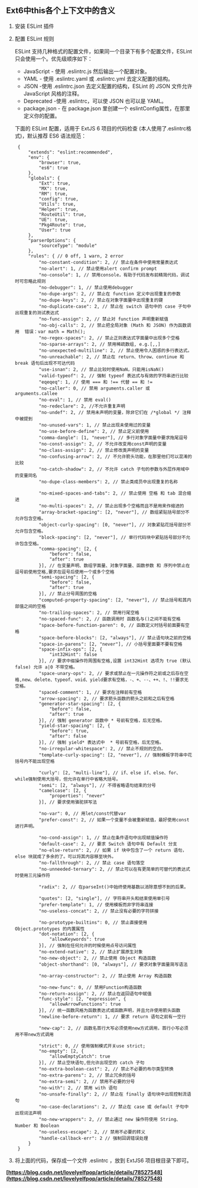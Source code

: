 ## Ext6中this各个上下文中的含义

1. 安装 ESLint 插件

2. 配置 ESLint 规则

	ESLint 支持几种格式的配置文件，如果同一个目录下有多个配置文件，ESLint 只会使用一个。优先级顺序如下：
	
	-  JavaScript - 使用 .eslintrc.js 然后输出一个配置对象。
	-  YAML - 使用 .eslintrc.yaml 或 .eslintrc.yml 去定义配置的结构。
	-  JSON -使用 .eslintrc.json 去定义配置的结构，ESLint 的 JSON 文件允许 JavaScript 风格的注释。
	-  Deprecated -使用 .eslintrc，可以使 JSON 也可以是 YAML。
	-  package.json - 在 package.json 里创建一个 eslintConfig属性，在那里定义你的配置。

	下面的 ESLint 配置，适用于 ExtJS 6 项目的代码检查 (本人使用了.eslintrc格式)，默认推荐 ES6 语法规范：

		{
		    "extends": "eslint:recommended",
		    "env": {
		        "browser": true,
		        "es6": true
		    },
		    "globals": {
		        "Ext": true,
		        "MX": true,
		        "RM": true,
		        "config": true,
		        "Utils": true,
		        "Helper": true,
		        "RouteUtil": true,
		        "UE": true,
		        "Pkg4Route": true,
		        "User": true
		    },
		    "parserOptions": {
		        "sourceType": "module"
		    },
		    "rules": { // 0 off, 1 warn, 2 error
		        "no-constant-condition": 2, // 禁止在条件中使用常量表达式 
		        "no-alert": 1, // 禁止使用alert confirm prompt
		        "no-console": 1, // 禁用console，有助于代码发布前精简代码，调试时可忽略此规则 
		        "no-debugger": 1, // 禁止使用debugger
		        "no-dupe-args": 2, // 禁止在 function 定义中出现重复的参数  
		        "no-dupe-keys": 2, // 禁止在对象字面量中出现重复的键 
		        "no-duplicate-case": 2, // 禁止在 switch 语句中的 case 子句中出现重复的测试表达式 
		        "no-func-assign": 2, // 禁止对 function 声明重新赋值
		        "no-obj-calls": 2, // 禁止把全局对象 (Math 和 JSON) 作为函数调用  错误：var math = Math();
		        "no-regex-spaces": 2, // 禁止正则表达式字面量中出现多个空格 
		        "no-sparse-arrays": 2, // 禁用稀疏数组, e.g.[,,]
		        "no-unexpected-multiline": 2, // 禁止使用令人困惑的多行表达式。 
		        "no-unreachable": 2, // 禁止在 return、throw、continue 和 break 语句后出现不可达代码 
		        "use-isnan": 2, // 禁止比较时使用NaN，只能用isNaN()
		        "valid-typeof": 2, // 强制 typeof 表达式与有效的字符串进行比较
		        "eqeqeq": 1, // 使用 === 和 !== 代替 == 和 != 
		        "no-caller": 0, // 禁用 arguments.caller 或 arguments.callee
		        "no-eval": 1, // 禁用 eval() 
		        "no-redeclare": 2, //不允许重复声明
		        "no-undef": 2, // 禁用未声明的变量，除非它们在 /*global */ 注释中被提到
		        "no-unused-vars": 1, // 禁止出现未使用过的变量
		        "no-use-before-define": 2, // 禁止定义前使用 
		        "comma-dangle": [1, "never"], // 多行对象字面量中要求拖尾逗号 
		        "no-const-assign": 2, // 不允许改变用const声明的变量 
		        "no-class-assign": 2, // 禁止修改类声明的变量
		        "no-confusing-arrow": 2, // 不允许箭头功能，在那里他们可以混淆的比较
		        "no-catch-shadow": 2, // 不允许 catch 子句的参数与外层作用域中的变量同名
		        "no-dupe-class-members": 2, // 禁止类成员中出现重复的名称
		
		        "no-mixed-spaces-and-tabs": 2, // 禁止使用 空格 和 tab 混合缩进 
		        "no-multi-spaces": 2, // 禁止出现多个空格而且不是用来作缩进的 
		        "array-bracket-spacing": [2, "never"], // 数组紧贴括号部分不允许包含空格。 
		        "object-curly-spacing": [0, "never"], // 对象紧贴花括号部分不允许包含空格。
		        "block-spacing": [2, "never"], // 单行代码块中紧贴括号部分不允许包含空格。 
		        "comma-spacing": [2, {
		            "before": false,
		            "after": true
		        }], // 在变量声明、数组字面量、对象字面量、函数参数 和 序列中禁止在逗号前使用空格,要求在逗号后使用一个或多个空格 
		        "semi-spacing": [2, {
		            "before": false,
		            "after": true
		        }], // 禁止分号周围的空格 
		        "computed-property-spacing": [2, "never"], // 禁止括号和其内部值之间的空格 
		        "no-trailing-spaces": 2, // 禁用行尾空格 
		        "no-spaced-func": 2, // 函数调用时 函数名与()之间不能有空格
		        "space-before-function-paren": 0, // 函数定义时括号前面要有空格
		        "space-before-blocks": [2, "always"], // 禁止语句块之前的空格 
		        "space-in-parens": [2, "never"], // 小括号里面要不要有空格
		        "space-infix-ops": [2, {
		            "int32Hint": false
		        }], // 要求中缀操作符周围有空格,设置 int32Hint 选项为 true (默认 false) 允许 a|0 不带空格。 
		        "space-unary-ops": 2, // 要求或禁止在一元操作符之前或之后存在空格,new、delete、typeof、void、yield要求有空格，-、+、--、++、!、!!要求无空格。 
		        "spaced-comment": 1, // 要求在注释前有空格
		        "arrow-spacing": 2, // 要求箭头函数的箭头之前和之后有空格 
		        "generator-star-spacing": [2, {
		            "before": false,
		            "after": true
		        }], // 强制 generator 函数中 * 号前有空格，后无空格。 
		        "yield-star-spacing": [2, {
		            "before": true,
		            "after": false
		        }], // 强制 yield* 表达式中  * 号前有空格，后无空格。 
		        "no-irregular-whitespace": 2, // 禁止不规则的空白。 
		        "template-curly-spacing": [2, "never"], // 强制模板字符串中花括号内不能出现空格  
		
		        "curly": [2, "multi-line"], // if、else if、else、for、while强制使用大括号，但允许在单行中省略大括号。 
		        "semi": [2, "always"], // 不得省略语句结束的分号 
		        "camelcase": [2, {
		            "properties": "never"
		        }], // 要求使用骆驼拼写法 
		
		        "no-var": 0, // 用let/const代替var 
		        "prefer-const": 2, // 如果一个变量不会被重新赋值，最好使用const进行声明。 
		
		        "no-cond-assign": 1, // 禁止在条件语句中出现赋值操作符 
		        "default-case": 2, // 要求 Switch 语句中有 Default 分支  
		        "no-else-return": 2, // 如果 if 块中包含了一个 return 语句，else 块就成了多余的了。可以将其内容移至块外。 
		        "no-fallthrough": 2, // 禁止 case 语句落空  
		        "no-unneeded-ternary": 2, // 禁止可以在有更简单的可替代的表达式时使用三元操作符 
		
		        "radix": 2, // 在parseInt()中始终使用基数以消除意想不到的后果。 
		
		        "quotes": [2, "single"], // 字符串开头和结束使用单引号 
		        "prefer-template": 1, // 使用模板而非字符串连接 
		        "no-useless-concat": 2, // 禁止没有必要的字符拼接 
		
		        "no-prototype-builtins": 0, // 禁止直接使用 Object.prototypes 的内置属性  
		        "dot-notation": [2, {
		            "allowKeywords": true
		        }], // 强制在任何允许的时候使用点号访问属性 
		        "no-extend-native": 2, // 禁止扩展原生对象 
		        "no-new-object": 2, // 禁止使用 Object 构造函数 
		        "object-shorthand": [0, "always"], // 要求对象字面量简写语法
		
		        "no-array-constructor": 2, // 禁止使用 Array 构造函数 
		
		        "no-new-func": 0, // 禁用Function构造函数 
		        "no-return-assign": 2, // 禁止在返回语句中赋值  
		        "func-style": [2, "expression", {
		            "allowArrowFunctions": true
		        }], // 统一函数风格为函数表达式或函数声明，并且允许使用箭头函数 
		        "newline-before-return": 1, // 要求 return 语句之前有一空行
		
		        "new-cap": 2, // 函数名首行大写必须使用new方式调用，首行小写必须用不带new方式调用
		
		        "strict": 0, // 使用强制模式开关use strict; 
		        "no-empty": [2, {
		            "allowEmptyCatch": true
		        }], // 禁止空块语句,但允许出现空的 catch 子句 
		        "no-extra-boolean-cast": 2, // 禁止不必要的布尔类型转换 
		        "no-extra-parens": 2, // 禁止冗余的括号 
		        "no-extra-semi": 2, // 禁用不必要的分号 
		        "no-with": 2, // 禁用 with 语句 
		        "no-unsafe-finally": 2, // 禁止在 finally 语句块中出现控制流语句 
		        "no-case-declarations": 2, // 禁止在 case 或 default 子句中出现词法声明 
		        "no-new-wrappers": 2, // 禁止通过 new 操作符使用 String、Number 和 Boolean 
		        "no-useless-escape": 2, // 禁用不必要的转义 
		        "handle-callback-err": 2 // 强制回调错误处理  
		    }
		}
3. 将上面的代码，保存成一个文件 .eslintrc ，放到 ExtJS6 项目根目录下即可。

**[https://blog.csdn.net/lovelyelfpop/article/details/78527548](https://blog.csdn.net/lovelyelfpop/article/details/78527548)**

